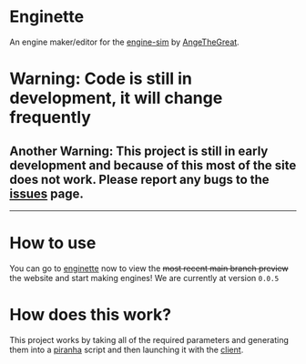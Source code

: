 # Enginette
  An engine maker/editor for the [engine-sim](https://github.com/ange-yaghi/engine-sim) by [AngeTheGreat](https://github.com/ange-yaghi).
  
# Warning: Code is still in development, it will change frequently
## Another Warning: This project is still in early development and because of this most of the site does not work. Please report any bugs to the [issues](https://github.com/Enginette/enginette/issues) page.
___

# How to use
  You can go to [enginette](https://enginette.netlify.app) now to view the ~~most recent main branch preview~~ the website and start making engines! We are currently at version `0.0.5`
  
# How does this work?
  This project works by taking all of the required parameters and generating them into a [piranha](https://github.com/ange-yaghi/piranha) script and then launching it with the [client](https://github.com/enginette/enginette-client).
  
